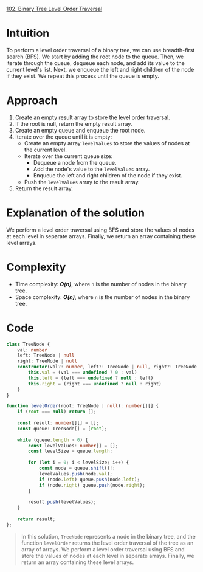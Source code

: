 [102. Binary Tree Level Order Traversal](https://leetcode.com/problems/binary-tree-level-order-traversal/)

# Intuition
To perform a level order traversal of a binary tree, we can use breadth-first search (BFS). We start by adding the root node to the queue. Then, we iterate through the queue, dequeue each node, and add its value to the current level's list. Next, we enqueue the left and right children of the node if they exist. We repeat this process until the queue is empty.

# Approach
1. Create an empty result array to store the level order traversal.
2. If the root is null, return the empty result array.
3. Create an empty queue and enqueue the root node.
4. Iterate over the queue until it is empty:
   - Create an empty array `levelValues` to store the values of nodes at the current level.
   - Iterate over the current queue size:
     - Dequeue a node from the queue.
     - Add the node's value to the `levelValues` array.
     - Enqueue the left and right children of the node if they exist.
   - Push the `levelValues` array to the result array.
5. Return the result array.

# Explanation of the solution
We perform a level order traversal using BFS and store the values of nodes at each level in separate arrays. Finally, we return an array containing these level arrays.

# Complexity
- Time complexity: ***O(n)***, where `n` is the number of nodes in the binary tree.
- Space complexity: ***O(n)***, where `n` is the number of nodes in the binary tree.

# Code

```typescript
class TreeNode {
    val: number
    left: TreeNode | null
    right: TreeNode | null
    constructor(val?: number, left?: TreeNode | null, right?: TreeNode | null) {
        this.val = (val === undefined ? 0 : val)
        this.left = (left === undefined ? null : left)
        this.right = (right === undefined ? null : right)
    }
}

function levelOrder(root: TreeNode | null): number[][] {
    if (root === null) return [];
    
    const result: number[][] = [];
    const queue: TreeNode[] = [root];
    
    while (queue.length > 0) {
        const levelValues: number[] = [];
        const levelSize = queue.length;
        
        for (let i = 0; i < levelSize; i++) {
            const node = queue.shift()!;
            levelValues.push(node.val);
            if (node.left) queue.push(node.left);
            if (node.right) queue.push(node.right);
        }
        
        result.push(levelValues);
    }
    
    return result;
};

```

> In this solution, `TreeNode` represents a node in the binary tree, and the function `levelOrder` returns the level order traversal of the tree as an array of arrays. We perform a level order traversal using BFS and store the values of nodes at each level in separate arrays. Finally, we return an array containing these level arrays.